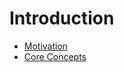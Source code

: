 # Introduction

* [Motivation](/docs/introduction/Motivation.md)
* [Core Concepts](/docs/introduction/CoreConcepts.md)
